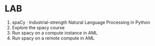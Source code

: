 # LAB

1. spaCy · Industrial-strength Natural Language Processing in Python
1. Explore the spacy course
1. Run spacy on a compute instance in AML
1. Run spacy on a remote compute in AML
